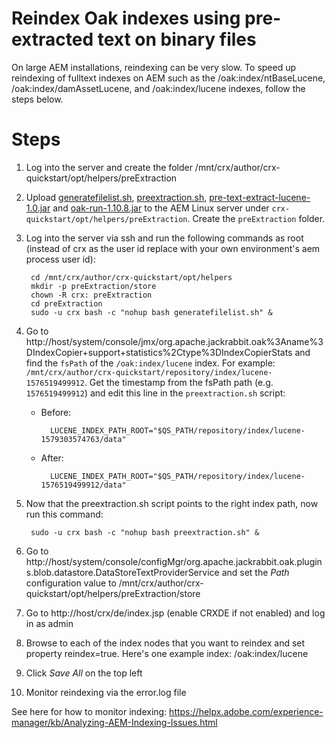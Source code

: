 # Reindex Oak indexes using pre-extracted text on binary files
On large AEM installations, reindexing can be very slow.  To speed up reindexing of fulltext indexes on AEM such as the /oak:index/ntBaseLucene, /oak:index/damAssetLucene, and /oak:index/lucene indexes, follow the steps below.

# Steps
1. Log into the server and create the folder /mnt/crx/author/crx-quickstart/opt/helpers/preExtraction
2. Upload [generatefilelist.sh](generatefilelist.sh), [preextraction.sh](preextraction.sh), [pre-text-extract-lucene-1.0.jar](pre-text-extract-lucene-1.0.jar?raw=true) and [oak-run-1.10.8.jar](https://repo1.maven.org/maven2/org/apache/jackrabbit/oak-run/1.10.8/oak-run-1.10.8.jar) to the AEM Linux server under ```crx-quickstart/opt/helpers/preExtraction```.  Create the ```preExtraction``` folder.
3. Log into the server via ssh and run the following commands as root (instead of crx as the user id replace with your own environment's aem process user id):
    
        cd /mnt/crx/author/crx-quickstart/opt/helpers
        mkdir -p preExtraction/store
        chown -R crx: preExtraction
        cd preExtraction
        sudo -u crx bash -c "nohup bash generatefilelist.sh" &
4. Go to http://host/system/console/jmx/org.apache.jackrabbit.oak%3Aname%3DIndexCopier+support+statistics%2Ctype%3DIndexCopierStats and find the ```fsPath``` of the ```/oak:index/lucene``` index.  For example: ```/mnt/crx/author/crx-quickstart/repository/index/lucene-1576519499912```.  Get the timestamp from the fsPath path (e.g. ```1576519499912```) and edit this line in the ```preextraction.sh``` script:

    * Before:

            LUCENE_INDEX_PATH_ROOT="$QS_PATH/repository/index/lucene-1579303574763/data"

    * After:
 
            LUCENE_INDEX_PATH_ROOT="$QS_PATH/repository/index/lucene-1576519499912/data"

5. Now that the preextraction.sh script points to the right index path, now run this command:

        sudo -u crx bash -c "nohup bash preextraction.sh" &
    
6. Go to http://host/system/console/configMgr/org.apache.jackrabbit.oak.plugins.blob.datastore.DataStoreTextProviderService and set the *Path* configuration value to /mnt/crx/author/crx-quickstart/opt/helpers/preExtraction/store
7. Go to http://host/crx/de/index.jsp (enable CRXDE if not enabled) and log in as admin
8. Browse to each of the index nodes that you want to reindex and set property reindex=true.  Here's one example index:
        /oak:index/lucene
9. Click *Save All* on the top left
10. Monitor reindexing via the error.log file

See here for how to monitor indexing:
https://helpx.adobe.com/experience-manager/kb/Analyzing-AEM-Indexing-Issues.html
